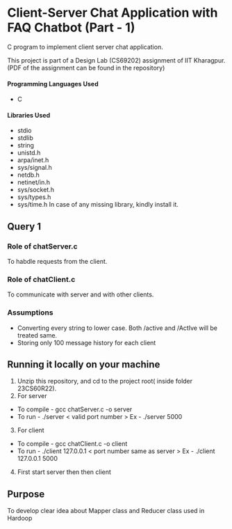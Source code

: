 # Client-Server Chat Application with FAQ Chatbot (Part - 1)

C program to implement client server chat application.

This project is part of a Design Lab (CS69202) assignment of IIT Kharagpur. (PDF of the assignment can be found in the repository)

#### Programming Languages Used
* C

#### Libraries Used
* stdio
* stdlib
* string
* unistd.h
* arpa/inet.h
* sys/signal.h
* netdb.h
* netinet/in.h
* sys/socket.h
* sys/types.h
* sys/time.h
In case of any missing library, kindly install it.

## Query 1
### Role of chatServer.c
To habdle requests from the client.

### Role of chatClient.c
To communicate with server and with other clients.

### Assumptions
- Converting every string to lower case. Both /active and /ActIve will be treated same.
- Storing only 100 message history for each client

## Running it locally on your machine
1. Unzip this repository, and cd to the project root( inside folder 23CS60R22).
2. For server
- To compile - gcc chatServer.c -o server
- To run - ./server < valid port number >                              Ex - ./server 5000
3. For client
- To compile - gcc chatClient.c -o client
- To run - ./client 127.0.0.1 < port number same as server >           Ex - ./client 127.0.0.1 5000
4. First start server then then client

## Purpose
To develop clear idea about Mapper class and Reducer class used in Hardoop